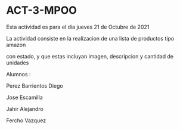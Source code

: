 # ACT-3-MPOO

Esta actividad es para el dia jueves 21 de Octubre de 2021

La actividad consiste en la realizacion de una lista de productos tipo amazon 

con estado, y que estas incluyan imagen, descripcion y cantidad de unidades 

Alumnos :

Perez Barrientos Diego 

Jose Escamilla

Jahir Alejandro

Fercho Vazquez




